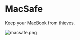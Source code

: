 # MacSafe

Keep your MacBook from thieves.

![macsafe.png](https://raw.github.com/devxoul/macsafe/master/screenshots/macsafe.png)